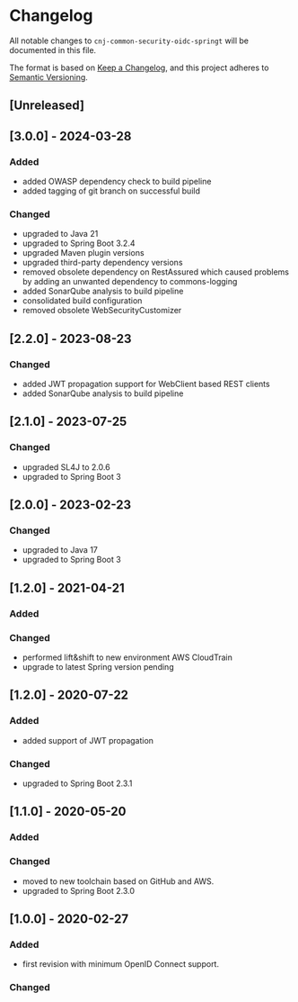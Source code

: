 # Changelog
All notable changes to `cnj-common-security-oidc-springt` will be documented in this file.

The format is based on [Keep a Changelog](https://keepachangelog.com/en/1.0.0/),
and this project adheres to [Semantic Versioning](https://semver.org/spec/v2.0.0.html).

## [Unreleased]

## [3.0.0] - 2024-03-28
### Added
- added OWASP dependency check to build pipeline
- added tagging of git branch on successful build
### Changed
- upgraded to Java 21
- upgraded to Spring Boot 3.2.4
- upgraded Maven plugin versions
- upgraded third-party dependency versions
- removed obsolete dependency on RestAssured which caused problems by adding an unwanted dependency to commons-logging
- added SonarQube analysis to build pipeline
- consolidated build configuration
- removed obsolete WebSecurityCustomizer

## [2.2.0] - 2023-08-23
### Changed
- added JWT propagation support for WebClient based REST clients
- added SonarQube analysis to build pipeline

## [2.1.0] - 2023-07-25
### Changed
- upgraded SL4J to 2.0.6
- upgraded to Spring Boot 3

## [2.0.0] - 2023-02-23
### Changed
- upgraded to Java 17
- upgraded to Spring Boot 3

## [1.2.0] - 2021-04-21
### Added
### Changed
- performed lift&shift to new environment AWS CloudTrain
- upgrade to latest Spring version pending

## [1.2.0] - 2020-07-22
### Added
- added support of JWT propagation
### Changed
- upgraded to Spring Boot 2.3.1

## [1.1.0] - 2020-05-20
### Added
### Changed
- moved to new toolchain based on GitHub and AWS.
- upgraded to Spring Boot 2.3.0

## [1.0.0] - 2020-02-27
### Added
- first revision with minimum OpenID Connect support.
### Changed
